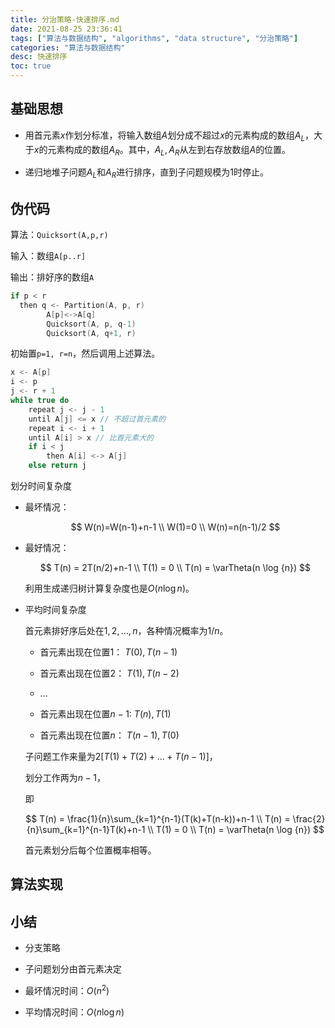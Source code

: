 ```yaml
---
title: 分治策略-快速排序.md
date: 2021-08-25 23:36:41
tags: ["算法与数据结构", "algorithms", "data structure", "分治策略"]
categories: "算法与数据结构"
desc: 快速排序
toc: true
---
```


## 基础思想

- 用首元素$x$作划分标准，将输入数组$A$划分成不超过$x$的元素构成的数组$A_L$，大于$x$的元素构成的数组$A_R$。其中，$A_L,A_R$从左到右存放数组$A$的位置。

- 递归地堆子问题$A_L$和$A_R$进行排序，直到子问题规模为$1$时停止。

<!-- more -->

## 伪代码

算法：`Quicksort(A,p,r)`

输入：数组`A[p..r]`

输出：排好序的数组`A`

```c
if p < r
  then q <- Partition(A, p, r)
        A[p]<->A[q]
        Quicksort(A, p, q-1)
        Quicksort(A, q+1, r)
```

初始置`p=1, r=n`，然后调用上述算法。

```c
x <- A[p]
i <- p
j <- r + 1
while true do
    repeat j <- j - 1
    until A[j] <= x // 不超过首元素的
    repeat i <- i + 1
    until A[i] > x // 比首元素大的
    if i < j
        then A[i] <-> A[j]
    else return j
```

划分时间复杂度

- 最坏情况：

  $$
    W(n)=W(n-1)+n-1 \\ W(1)=0 \\ W(n)=n(n-1)/2
  $$

- 最好情况：

  $$
    T(n) = 2T(n/2)+n-1 \\
    T(1) = 0 \\
    T(n) = \varTheta(n \log {n})
  $$

  利用生成递归树计算复杂度也是$O(n\log {n})$。

- 平均时间复杂度

  首元素排好序后处在$1,2,...,n$，各种情况概率为$1/n$。

  - 首元素出现在位置$1$：  $T(0), T(n-1)$

  - 首元素出现在位置$2$：  $T(1), T(n-2)$

  - ...

  - 首元素出现在位置$n-1$: $T(n), T(1)$

  - 首元素出现在位置$n$：  $T(n-1), T(0)$

  子问题工作来量为$2[T(1)+T(2)+...+T(n-1)]$，

  划分工作两为$n-1$，

  即

  $$
    T(n) = \frac{1}{n}\sum_{k=1}^{n-1}(T(k)+T(n-k))+n-1 \\
    T(n) = \frac{2}{n}\sum_{k=1}^{n-1}T(k)+n-1 \\
    T(1) = 0 \\
    T(n) = \varTheta(n \log {n})
  $$

  首元素划分后每个位置概率相等。

## 算法实现

## 小结

- 分支策略

- 子问题划分由首元素决定

- 最坏情况时间：$O(n^2)$

- 平均情况时间：$O(n\log{n})$
